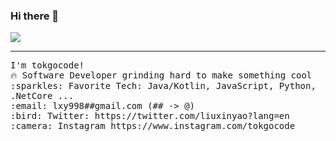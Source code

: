 ### Hi there 👋

<img src="https://avatars.githubusercontent.com/u/2705579?v=4"/>
 <hr></hr>
<p>
  <samp>
    I'm tokgocode!  <br>
    🔥 Software Developer grinding hard to make something cool  <br>
    :sparkles: Favorite Tech: Java/Kotlin, JavaScript, Python, .NetCore ... <br>
    :email:	lxy998##gmail.com (## -> @)<br>
    :bird: Twitter: https://twitter.com/liuxinyao?lang=en<br>
    :camera: Instagram https://www.instagram.com/tokgocode

  </samp>
</p>
